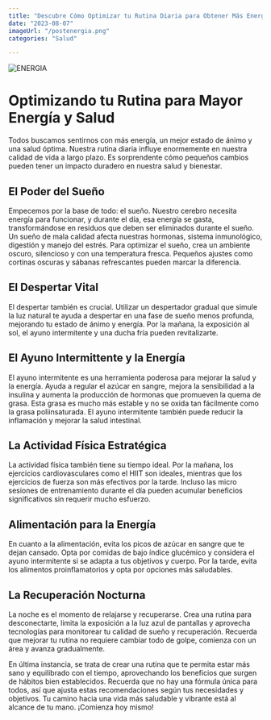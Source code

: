 ```yaml
---
title: "Descubre Cómo Optimizar tu Rutina Diaria para Obtener Más Energía y Vitalidad"
date: "2023-08-07"
imageUrl: "/postenergia.png"
categories: "Salud"

---
```


![ENERGIA](/postenergia.png)

# Optimizando tu Rutina para Mayor Energía y Salud

Todos buscamos sentirnos con más energía, un mejor estado de ánimo y una salud óptima. Nuestra rutina diaria influye enormemente en nuestra calidad de vida a largo plazo. Es sorprendente cómo pequeños cambios pueden tener un impacto duradero en nuestra salud y bienestar.

## El Poder del Sueño

Empecemos por la base de todo: el sueño. Nuestro cerebro necesita energía para funcionar, y durante el día, esa energía se gasta, transformándose en residuos que deben ser eliminados durante el sueño. Un sueño de mala calidad afecta nuestras hormonas, sistema inmunológico, digestión y manejo del estrés. Para optimizar el sueño, crea un ambiente oscuro, silencioso y con una temperatura fresca. Pequeños ajustes como cortinas oscuras y sábanas refrescantes pueden marcar la diferencia.

## El Despertar Vital

El despertar también es crucial. Utilizar un despertador gradual que simule la luz natural te ayuda a despertar en una fase de sueño menos profunda, mejorando tu estado de ánimo y energía. Por la mañana, la exposición al sol, el ayuno intermitente y una ducha fría pueden revitalizarte.

## El Ayuno Intermittente y la Energía

El ayuno intermitente es una herramienta poderosa para mejorar la salud y la energía. Ayuda a regular el azúcar en sangre, mejora la sensibilidad a la insulina y aumenta la producción de hormonas que promueven la quema de grasa. Esta grasa es mucho más estable y no se oxida tan fácilmente como la grasa poliinsaturada. El ayuno intermitente también puede reducir la inflamación y mejorar la salud intestinal.

## La Actividad Física Estratégica

La actividad física también tiene su tiempo ideal. Por la mañana, los ejercicios cardiovasculares como el HIIT son ideales, mientras que los ejercicios de fuerza son más efectivos por la tarde. Incluso las micro sesiones de entrenamiento durante el día pueden acumular beneficios significativos sin requerir mucho esfuerzo.

## Alimentación para la Energía

En cuanto a la alimentación, evita los picos de azúcar en sangre que te dejan cansado. Opta por comidas de bajo índice glucémico y considera el ayuno intermitente si se adapta a tus objetivos y cuerpo. Por la tarde, evita los alimentos proinflamatorios y opta por opciones más saludables.

## La Recuperación Nocturna

La noche es el momento de relajarse y recuperarse. Crea una rutina para desconectarte, limita la exposición a la luz azul de pantallas y aprovecha tecnologías para monitorear tu calidad de sueño y recuperación. Recuerda que mejorar tu rutina no requiere cambiar todo de golpe, comienza con un área y avanza gradualmente.

En última instancia, se trata de crear una rutina que te permita estar más sano y equilibrado con el tiempo, aprovechando los beneficios que surgen de hábitos bien establecidos. Recuerda que no hay una fórmula única para todos, así que ajusta estas recomendaciones según tus necesidades y objetivos. Tu camino hacia una vida más saludable y vibrante está al alcance de tu mano. ¡Comienza hoy mismo!
